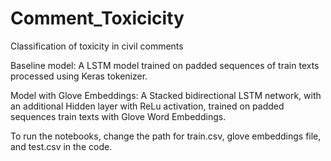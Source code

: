 # Comment_Toxicicity
Classification of toxicity in civil comments

Baseline model:
A LSTM model trained on padded sequences of train texts processed using Keras tokenizer.

Model with Glove Embeddings:
A Stacked bidirectional LSTM network, with an additional Hidden layer with ReLu activation, trained on padded sequences train texts with Glove Word Embeddings.

To run the notebooks, change the path for train.csv, glove embeddings file, and test.csv in the code.
